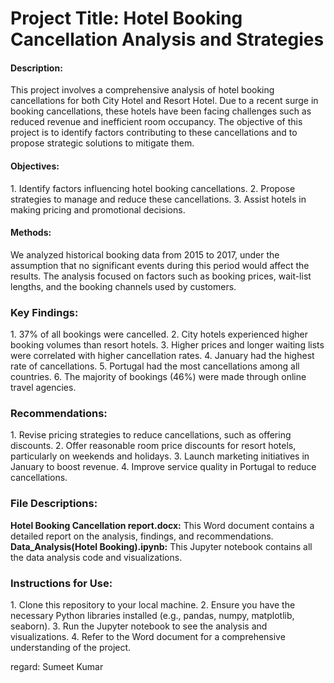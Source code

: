 <h1>Project Title: Hotel Booking Cancellation Analysis and Strategies</h1>
<h4>Description:</h4>
This project involves a comprehensive analysis of hotel booking cancellations for both City Hotel and Resort Hotel. Due to a recent surge in booking cancellations, these hotels have been facing challenges such as reduced revenue and inefficient room occupancy. The objective of this project is to identify factors contributing to these cancellations and to propose strategic solutions to mitigate them.

<h4>Objectives:</h4>
1. Identify factors influencing hotel booking cancellations.
2. Propose strategies to manage and reduce these cancellations.
3. Assist hotels in making pricing and promotional decisions.
<h4>Methods:</h4>
We analyzed historical booking data from 2015 to 2017, under the assumption that no significant events during this period would affect the results. The analysis focused on factors such as booking prices, wait-list lengths, and the booking channels used by customers.

<h3>Key Findings:</h3>
1. 37% of all bookings were cancelled.
2. City hotels experienced higher booking volumes than resort hotels.
3. Higher prices and longer waiting lists were correlated with higher cancellation rates.
4. January had the highest rate of cancellations.
5. Portugal had the most cancellations among all countries.
6. The majority of bookings (46%) were made through online travel agencies.
<h3>Recommendations:</h3>
1. Revise pricing strategies to reduce cancellations, such as offering discounts.
2. Offer reasonable room price discounts for resort hotels, particularly on weekends and holidays.
3. Launch marketing initiatives in January to boost revenue.
4. Improve service quality in Portugal to reduce cancellations.
<h3>File Descriptions:</h3>
<b>Hotel Booking Cancellation report.docx:</b> This Word document contains a detailed report on the analysis, findings, and recommendations.
<b>Data_Analysis(Hotel Booking).ipynb:</b> This Jupyter notebook contains all the data analysis code and visualizations.
<h3>Instructions for Use:</h3>
1. Clone this repository to your local machine.
2. Ensure you have the necessary Python libraries installed (e.g., pandas, numpy, matplotlib, seaborn).
3. Run the Jupyter notebook to see the analysis and visualizations.
4. Refer to the Word document for a comprehensive understanding of the project.

regard:
Sumeet Kumar
